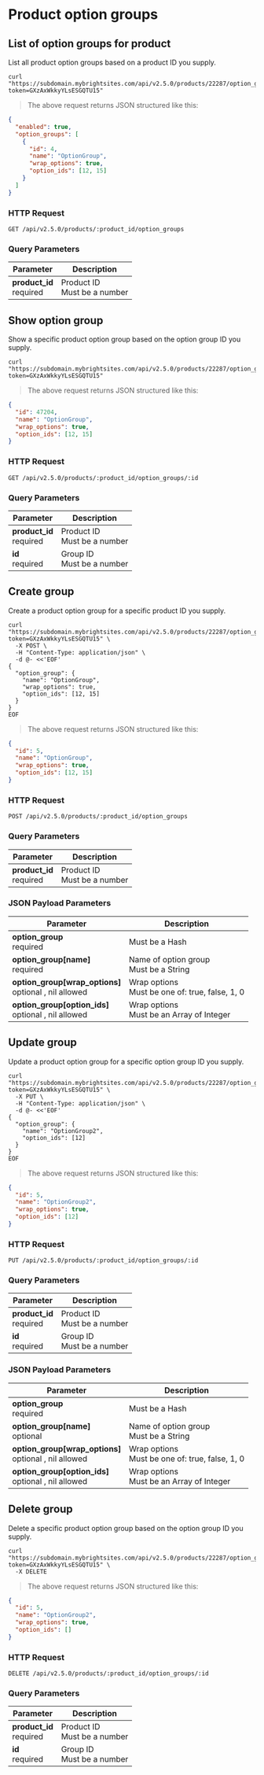 #  Product option groups

## List of option groups for product

List all product option groups based on a product ID you supply.

```shell
curl "https://subdomain.mybrightsites.com/api/v2.5.0/products/22287/option_groups?token=GXzAxWkkyYLsESGQTU15"
```

> The above request returns JSON structured like this:

```json
{
  "enabled": true,
  "option_groups": [
    {
      "id": 4,
      "name": "OptionGroup",
      "wrap_options": true,
      "option_ids": [12, 15]
    }
  ]
}
```

### HTTP Request

`GET /api/v2.5.0/products/:product_id/option_groups`

### Query Parameters

Parameter | Description
--------- | -----------
<div><strong>product_id </strong></div><div>required</div> | <div>Product ID</div><div>Must be a number</div>


## Show option group

Show a specific product option group based on the option group ID you supply.

```shell
curl "https://subdomain.mybrightsites.com/api/v2.5.0/products/22287/option_groups/4?token=GXzAxWkkyYLsESGQTU15"
```

> The above request returns JSON structured like this:

```json
{
  "id": 47204,
  "name": "OptionGroup",
  "wrap_options": true,
  "option_ids": [12, 15]
}
```

### HTTP Request

`GET /api/v2.5.0/products/:product_id/option_groups/:id`

### Query Parameters

Parameter | Description
--------- | -----------
<div><strong>product_id </strong></div><div>required</div> | <div>Product ID</div><div>Must be a number</div>
<div><strong>id </strong></div><div>required</div> | <div>Group ID</div><div>Must be a number</div>


## Create group

Create a product option group for a specific product ID you supply.

```shell
curl "https://subdomain.mybrightsites.com/api/v2.5.0/products/22287/option_groups?token=GXzAxWkkyYLsESGQTU15" \
  -X POST \
  -H "Content-Type: application/json" \
  -d @- <<'EOF'
{
  "option_group": {
    "name": "OptionGroup",
    "wrap_options": true,
    "option_ids": [12, 15]
  }
}
EOF
```

> The above request returns JSON structured like this:

```json
{
  "id": 5,
  "name": "OptionGroup",
  "wrap_options": true,
  "option_ids": [12, 15]
}
```

### HTTP Request

`POST /api/v2.5.0/products/:product_id/option_groups`

### Query Parameters

Parameter | Description
--------- | -----------
<div><strong>product_id </strong></div><div>required</div> | <div>Product ID</div><div>Must be a number</div>


### JSON Payload Parameters

Parameter | Description
--------- | -----------
<div><strong>option_group </strong></div><div>required</div> | <div>Must be a Hash</div>
<div><strong>option_group[name] </strong></div><div>required</div> | <div>Name of option group</div><div>Must be a String</div>
<div><strong>option_group[wrap_options] </strong></div><div>optional , nil allowed</div> | <div>Wrap options</div><div>Must be one of: true, false, 1, 0</div>
<div><strong>option_group[option_ids] </strong></div><div>optional , nil allowed</div> | <div>Wrap options</div><div>Must be an Array of Integer</div>


## Update group

Update a product option group for a specific option group ID you supply.

```shell
curl "https://subdomain.mybrightsites.com/api/v2.5.0/products/22287/option_groups/5?token=GXzAxWkkyYLsESGQTU15" \
  -X PUT \
  -H "Content-Type: application/json" \
  -d @- <<'EOF'
{
  "option_group": {
    "name": "OptionGroup2",
    "option_ids": [12]
  }
}
EOF
```

> The above request returns JSON structured like this:

```json
{
  "id": 5,
  "name": "OptionGroup2",
  "wrap_options": true,
  "option_ids": [12]
}
```

### HTTP Request

`PUT /api/v2.5.0/products/:product_id/option_groups/:id`

### Query Parameters

Parameter | Description
--------- | -----------
<div><strong>product_id </strong></div><div>required</div> | <div>Product ID</div><div>Must be a number</div>
<div><strong>id </strong></div><div>required</div> | <div>Group ID</div><div>Must be a number</div>


### JSON Payload Parameters

Parameter | Description
--------- | -----------
<div><strong>option_group </strong></div><div>required</div> | <div>Must be a Hash</div>
<div><strong>option_group[name] </strong></div><div>optional</div> | <div>Name of option group</div><div>Must be a String</div>
<div><strong>option_group[wrap_options] </strong></div><div>optional , nil allowed</div> | <div>Wrap options</div><div>Must be one of: true, false, 1, 0</div>
<div><strong>option_group[option_ids] </strong></div><div>optional , nil allowed</div> | <div>Wrap options</div><div>Must be an Array of Integer</div>


## Delete group

Delete a specific product option group based on the option group ID you supply.

```shell
curl "https://subdomain.mybrightsites.com/api/v2.5.0/products/22287/option_groups/5?token=GXzAxWkkyYLsESGQTU15" \
  -X DELETE
```

> The above request returns JSON structured like this:

```json
{
  "id": 5,
  "name": "OptionGroup2",
  "wrap_options": true,
  "option_ids": []
}
```

### HTTP Request

`DELETE /api/v2.5.0/products/:product_id/option_groups/:id`

### Query Parameters

Parameter | Description
--------- | -----------
<div><strong>product_id </strong></div><div>required</div> | <div>Product ID</div><div>Must be a number</div>
<div><strong>id </strong></div><div>required</div> | <div>Group ID</div><div>Must be a number</div>
